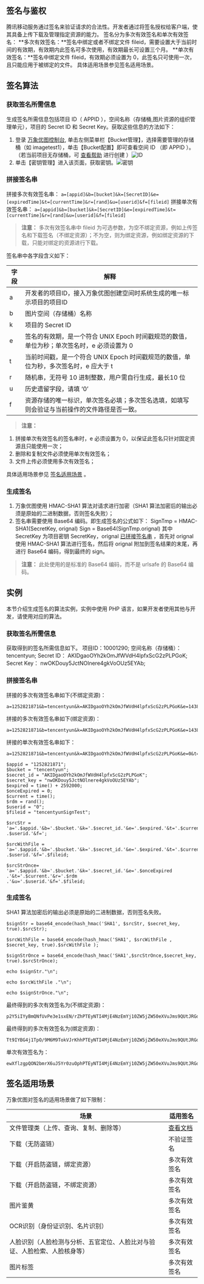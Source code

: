 ## 签名与鉴权
腾讯移动服务通过签名来验证请求的合法性。开发者通过将签名授权给客户端，使其具备上传下载及管理指定资源的能力。
签名分为多次有效签名和单次有效签名：
**多次有效签名：**签名中绑定或者不绑定文件 fileid，需要设置大于当前时间的有效期，有效期内此签名可多次使用，有效期最长可设置三个月。
**单次有效签名：**签名中绑定文件 fileid，有效期必须设置为 0，此签名只可使用一次，且只能应用于被绑定的文件。
具体适用场景参见签名适用场景。
## 签名算法
### 获取签名所需信息
生成签名所需信息包括项目 ID（ APPID ），空间名称（存储桶,图片资源的组织管理单元），项目的 Secret ID 和 Secret Key。获取这些信息的方法如下：
1. 登录 [万象优图控制台](http://console.tce.fsphere.cn/ci/index), 单击左侧菜单栏【Bucket管理】，选择需要管理的存储桶（如 imagetest1），单击【Bucket配置】即可查看空间 ID （即 APPID ）。 （若当前项目无存储桶，可 [查看帮助](/doc/product/460/10637) 进行创建 ）![ID](https://mc.qcloudimg.com/static/img/18eec6382a627c97cff2d89fd734cd7c/image.png)
2. 单击【密钥管理】进入该页面，获取密钥。![密钥](https://mc.qcloudimg.com/static/img/63b43e8774fe3a17fcea48725b670bbd/image.png)

### 拼接签名串 
拼接多次有效签名串：<span id="1"></span>
`a=[appid]&b=[bucket]&k=[SecretID]&e=[expiredTime]&t=[currentTime]&r=[rand]&u=[userid]&f=[fileid]`
拼接单次有效签名串：
`a=[appid]&b=[bucket]&k=[SecretID]&e=[expiredTime]&t=[currentTime]&r=[rand]&u=[userid]&f=[fileid]`
> **注意：**
> 多次有效签名串中 fileid 为可选参数，为空不绑定资源，例如上传签名和下载签名（不绑定资源）；不为空，则为绑定资源，例如绑定资源的下载，只能对绑定的资源进行下载。

签名串中各字段含义如下：

| 字段   | 解释                                       |
| ---- | ---------------------------------------- |
| a    | 开发者的项目ID，接入万象优图创建空间时系统生成的唯一标示项目的项目ID     |
| b    | 图片空间（存储桶）名称                           |
| k    | 项目的 Secret ID                             |
| e    | 签名的有效期，是一个符合 UNIX Epoch 时间戳规范的数值，单位为秒；单次签名时，e 必须设置为 0 |
| t    | 当前时间戳，是一个符合 UNIX Epoch 时间戳规范的数值，单位为秒，多次签名时，e 应大于 t |
| r    | 随机串，无符号 10 进制整数，用户需自行生成，最长10 位              |
| u    | 历史遗留字段，请填 ‘0’                            |
| f    | 资源存储的唯一标识，单次签名必填；多次签名选填，如填写则会验证与当前操作的文件路径是否一致。 |
> **注意：**
1. 拼接单次有效签名的签名串时，e 必须设置为 0，以保证此签名只针对固定资源且只能使用一次；
2. 删除和复制文件必须使用单次有效签名；
3. 文件上传必须使用多次有效签名；

具体适用场景参见 [签名适用场景](#1) 。
### 生成签名
1.  万象优图使用 HMAC-SHA1 算法对请求进行加密（SHA1 算法加密后的输出必须是原始的二进制数据，否则签名失败）；
2.  签名串需要使用 Base64 编码。即生成签名的公式如下：
 SignTmp = HMAC-SHA1(SecretKey, orignal)
 Sign = Base64(SignTmp.orignal)
 其中 SecretKey 为项目密钥 SecretKey，orignal [已拼接签名串](#1) ，首先对 orignal 使用 HMAC-SHA1 算法进行签名，然后将 orignal 附加到签名结果的末尾，再进行 Base64 编码，得到最终的 sign。
> **注意：**
> 此处使用的是标准的 Base64 编码，而不是 urlsafe 的 Base64 编码。

## 实例
本节介绍生成签名的算法实例，实例中使用 PHP 语言，如果开发者使用其他与开发，请使用对应的算法。
### 获取签名所需信息
获取得到的签名所需信息如下。
项目ID：10001290;
空间名称（存储桶）：tencentyun;
Secret ID： AKIDgaoOYh2kOmJfWVdH4lpfxScG2zPLPGoK;
Secret Key： nwOKDouy5JctNOlnere4gkVoOUz5EYAb;
### 拼接签名串
拼接的多次有效签名串如下(不绑定资源)：
```
a=1252821871&b=tencentyun&k=AKIDgaoOYh2kOmJfWVdH4lpfxScG2zPLPGoK&e=1438669115&t=1436077115&r=11162&u=0&f=
```
拼接的多次有效签名串如下(绑定资源)：
```
a=1252821871&b=tencentyun&k=AKIDgaoOYh2kOmJfWVdH4lpfxScG2zPLPGoK&e=1438669115&t=1436077115&r=11162&u=0&f=tencentyunSignTest
```
拼接的单次有效签名串如下：
```
a=1252821871&b=tencentyun&k=AKIDgaoOYh2kOmJfWVdH4lpfxScG2zPLPGoK&e=0&t=1436077115&r=11162&u=0&f=tencentyunSignTest
```
```
$appid = "1252821871";
$bucket = "tencentyun";
$secret_id = "AKIDgaoOYh2kOmJfWVdH4lpfxScG2zPLPGoK";
$secret_key = "nwOKDouy5JctNOlnere4gkVoOUz5EYAb";
$expired = time() + 2592000;
$onceExpired = 0;
$current = time();
$rdm = rand();
$userid = "0";
$fileid = "tencentyunSignTest";

$srcStr = 'a='.$appid.'&b='.$bucket.'&k='.$secret_id.'&e='.$expired.'&t='.$current.'&r='.$rdm.'&u='
.$userid.'&f=';

$srcWithFile = 'a='.$appid.'&b='.$bucket.'&k='.$secret_id.'&e='.$expired.'&t='.$current.'&r='.$rdm.'&u='
.$userid.'&f='.$fileid;

$srcStrOnce= 'a='.$appid.'&b='.$bucket.'&k='.$secret_id.'&e='.$onceExpired .'&t='.$current.'&r='.$rdm
.'&u='.$userid.'&f='.$fileid;
```
### 生成签名
SHA1 算法加密后的输出必须是原始的二进制数据，否则签名失败。
```
$signStr = base64_encode(hash_hmac('SHA1', $srcStr, $secret_key, true).$srcStr);

$srcWithFile = base64_encode(hash_hmac('SHA1', $srcWithFile , $secret_key, true).$srcWithFile );

$signStrOnce = base64_encode(hash_hmac('SHA1',$srcStrOnce,$secret_key, true).$srcStrOnce);

echo $signStr."\n"; 

echo $srcWithFile ."\n";

echo $signStrOnce."\n";
```
最终得到的多次有效签名为(不绑定资源)：
```
p2Y5iIYyBmQNfUvPe3e1sxEN/rZhPTEyNTI4MjE4NzEmYj10ZW5jZW50eXVuJms9QUtJRGdhb09ZaDJrT21KZldWZEg0bHBmeFNjRzJ6UExQR29LJmU9MTQzODY2OTExNSZ0PTE0MzYwNzcxMTUmcj0xMTE2MiZ1PTAmZj0=
```
最终得到的多次有效签名为(绑定资源)：
```
Tt9IYBG4j1TpO/9M6M9TokVJrKhhPTEyNTI4MjE4NzEmYj10ZW5jZW50eXVuJms9QUtJRGdhb09ZaDJrT21KZldWZEg0bHBmeFNjRzJ6UExQR29LJmU9MTQzODY2OTExNSZ0PTE0MzYwNzcxMTUmcj0xMTE2MiZ1PTAmZj10ZW5jZW50eXVuU2lnblRlc3Q=
```
单次有效签名为：
```
ewXflzgpQON2bmrX6uJ5Yr0zuOphPTEyNTI4MjE4NzEmYj10ZW5jZW50eXVuJms9QUtJRGdhb09ZaDJrT21KZldWZEg0bHBmeFNjRzJ6UExQR29LJmU9MCZ0PTE0MzYwNzcxMTUmcj0xMTE2MiZ1PTAmZj10ZW5jZW50eXVuU2lnblRlc3Q=
```
## 签名适用场景
万象优图对签名的适用场景做了如下限制：<span id="1"></span>

| 场景                                    | 适用签名                                     |
| ------------------------------------- | ---------------------------------------- |
| 文件管理类（上传、查询、复制、删除等）                   | [查看文档](http://tce.fsphere.cn/document/product/436/6054#.E5.93.AA.E4.BA.9B.E5.9C.BA.E6.99.AF.E9.9C.80.E8.A6.81.E7.94.A8.E5.88.B0.E7.AD.BE.E5.90.8D.EF.BC.9F) |
| 下载（无防盗链）                              | 不验证签名                                    |
| 下载（开启防盗链，绑定资源）                        | 多次有效签名                                   |
| 下载（开启防盗链，不绑定资源）                       | 多次有效签名                                   |
| 图片鉴黄                                  | 多次有效签名                                   |
| OCR识别（身份证识别、名片识别）                     | 多次有效签名                                   |
| 人脸识别（人脸检测与分析、五官定位、人脸比对与验证、人脸检索、人脸核身等） | 多次有效签名                                   |
| 图片标签                                  | 多次有效签名                                   |
